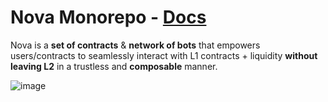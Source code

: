 # Nova Monorepo - [Docs](https://docs.rari.capital/nova)
Nova is a **set of contracts** & **network of bots** that empowers users/contracts to seamlessly interact with L1 contracts + liquidity **without leaving L2** in a trustless and **composable** manner.

![image](https://user-images.githubusercontent.com/26209401/116805035-60493380-aad8-11eb-89a2-6edc83368004.png)
